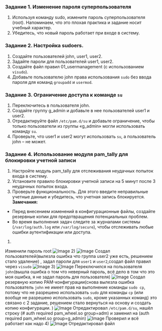 ### Задание 1. Изменение пароля суперпользователя
1. Используя команду sudo, измените пароль суперпользователя (root). Напоминаем, что это плохая практика и задание носит учебный характер.
2. Убедитесь, что новый пароль работает при входе в систему.
### Задание 2. Настройка sudoers.
1. Создайте пользователей john, user1, user2.
2. Задайте пароли для пользователей user1, user2.
3. Создайте файл правил 01_usermanagement (с использованием `visudo`).
4. Добавьте пользователю john права использования `sudo` без ввода пароля для команд `groupadd` и `usermod`.
### Задание 3. Ограничение доступа к команде `su`
1. Переключитесь в пользователя john.
2. Создайте группу g_admin и добавьте в нее пользователей user1 и user2.
3. Отредактируйте файл `/etc/pam.d/su` и добавьте ограничение, чтобы только пользователи из группы «g_admin» могли использовать команду `su`.
4. Проверьте, что user1 и user2 могут использовать `su`, а пользователь john – не может.
### Задание 4. Использование модуля pam_tally для блокировки учетной записи
1. Настройте модуль pam_tally для отслеживания неудачных попыток входа в систему.
2. Установите правило блокировки учетной записи на 5 минут после 3 неудачных попыток входа.
3. Проверьте функциональность. Для этого введите неправильные учетные данные и убедитесь, что учетная запись блокируется.
**Замечания:**
- Перед внесением изменений в конфигурационные файлы, создайте резервные копии для предотвращения потенциальных проблем.
- Во время выполнения задач следите за журналами системы (`/var/log/auth.log` или `/var/log/secure`), чтобы отслеживать любые ошибки аутентификации или доступа.
1)
Изменили пароль root
![Image](<https://github.com/Ro1FZ/Test-work-Sedinkin/blob/main/Pasted%20image%2020251005183502.png?raw=true>)
2)
![Image](<https://github.com/Ro1FZ/Test-work-Sedinkin/blob/main/Pasted%20image%2020251005185008.png?raw=true>)
Создал пользователей(вылезла ошибка что группа user2 уже есть, решением стало удаление) , задал пароли для `user1` и `user2`,создал файл правил через `visudo`
![Image](<https://github.com/Ro1FZ/Test-work-Sedinkin/blob/main/Pasted%20image%2020251005185323.png?raw=true>)
3)
![Image](<https://github.com/Ro1FZ/Test-work-Sedinkin/blob/main/Pasted%20image%2020251005190347.png?raw=true>)
Переключился на пользователя `john`(вышла ошибка о том что неверный пароль, всё дело в том что это моя ошибка, я не задал пароль для пользователя)
![Image](<https://github.com/Ro1FZ/Test-work-Sedinkin/blob/main/Pasted%20image%2020251005190842.png?raw=true>)
Создал резервную копию PAM-конфигурации(снова вылезла ошибка пользователь `john` не имеет прав на выполнение команды `sudo cp`, потому что не разрешено использовать `sudo` для команды `cp` (или вообще не разрешено использовать `sudo`, кроме указанных команд) это связано с 2 задание, решением стало вернуться на основу и создать копию конфигурации. )
![Image](<https://github.com/Ro1FZ/Test-work-Sedinkin/blob/main/Pasted%20image%2020251005191811.png?raw=true>)
Отредактировал `/etc/pam.d/su`, нашёл строку (# auth required pam_wheel.so group=adm) и заменил на (auth required pam_wheel.so group=g_admin)
![Image](<https://github.com/Ro1FZ/Test-work-Sedinkin/blob/main/Pasted%20image%2020251005192359.png?raw=true>)
Проверил и всё работает как надо
4)
![Image](<https://github.com/Ro1FZ/Test-work-Sedinkin/blob/main/Pasted%20image%2020251005193843.png?raw=true>)
Отредактировал файл